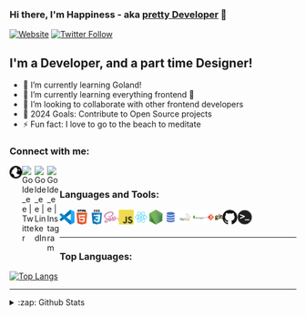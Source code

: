 ### Hi there, I'm Happiness - aka [pretty Developer][website] 👋

[![Website](https://img.shields.io/website?label=happiness-balogun-portfolio&style=for-the-badge&url=https%3A%2F%2Fcodestackr.com)](https://happiness-balogun-portfolio.netlify.app/)
[![Twitter Follow](https://img.shields.io/twitter/follow/Golde_ee?color=1DA1F2&logo=twitter&style=for-the-badge)](https://twitter.com/intent/follow?original_referer=https%3A%2F%2Fgithub.com%2FGolde_ee&screen_name=Golde_ee)

## I'm a Developer, and a part time Designer!

- 🔭 I’m currently learning Goland!
- 🌱 I’m currently learning everything frontend 🤣
- 👯 I’m looking to collaborate with other frontend developers
- 🥅 2024 Goals: Contribute to Open Source projects
- ⚡ Fun fact: I love to go to the beach to meditate

### Connect with me:

[<img align="left" alt="https://happiness-balogun-portfolio.netlify.app/" width="22px" src="https://raw.githubusercontent.com/iconic/open-iconic/master/svg/globe.svg" />][website]
[<img align="left" alt="Golde_ee | Twitter" width="22px" src="https://cdn.jsdelivr.net/npm/simple-icons@v3/icons/twitter.svg" />][twitter]
[<img align="left" alt="Golde_ee | LinkedIn" width="22px" src="https://cdn.jsdelivr.net/npm/simple-icons@v3/icons/linkedin.svg" />][linkedin]
[<img align="left" alt="Golde_ee | Instagram" width="22px" src="https://cdn.jsdelivr.net/npm/simple-icons@v3/icons/instagram.svg" />][instagram]

<br />

### Languages and Tools:

<img align="left" alt="Visual Studio Code" width="26px" src="https://raw.githubusercontent.com/github/explore/80688e429a7d4ef2fca1e82350fe8e3517d3494d/topics/visual-studio-code/visual-studio-code.png" />
<img align="left" alt="HTML5" width="26px" src="https://raw.githubusercontent.com/github/explore/80688e429a7d4ef2fca1e82350fe8e3517d3494d/topics/html/html.png" />
<img align="left" alt="CSS3" width="26px" src="https://raw.githubusercontent.com/github/explore/80688e429a7d4ef2fca1e82350fe8e3517d3494d/topics/css/css.png" />
<img align="left" alt="Sass" width="26px" src="https://raw.githubusercontent.com/github/explore/80688e429a7d4ef2fca1e82350fe8e3517d3494d/topics/sass/sass.png" />
<img align="left" alt="JavaScript" width="26px" src="https://raw.githubusercontent.com/github/explore/80688e429a7d4ef2fca1e82350fe8e3517d3494d/topics/javascript/javascript.png" />
<img align="left" alt="React" width="26px" src="https://raw.githubusercontent.com/github/explore/80688e429a7d4ef2fca1e82350fe8e3517d3494d/topics/react/react.png" />
<img align="left" alt="Node.js" width="26px" src="https://raw.githubusercontent.com/github/explore/80688e429a7d4ef2fca1e82350fe8e3517d3494d/topics/nodejs/nodejs.png" />
<img align="left" alt="SQL" width="26px" src="https://raw.githubusercontent.com/github/explore/80688e429a7d4ef2fca1e82350fe8e3517d3494d/topics/sql/sql.png" />
<img align="left" alt="MySQL" width="26px" src="https://raw.githubusercontent.com/github/explore/80688e429a7d4ef2fca1e82350fe8e3517d3494d/topics/mysql/mysql.png" />
<img align="left" alt="MongoDB" width="26px" src="https://raw.githubusercontent.com/github/explore/80688e429a7d4ef2fca1e82350fe8e3517d3494d/topics/mongodb/mongodb.png" />
<img align="left" alt="Git" width="26px" src="https://raw.githubusercontent.com/github/explore/80688e429a7d4ef2fca1e82350fe8e3517d3494d/topics/git/git.png" />
<img align="left" alt="GitHub" width="26px" src="https://raw.githubusercontent.com/github/explore/78df643247d429f6cc873026c0622819ad797942/topics/github/github.png" />
<img align="left" alt="Terminal" width="26px" src="https://raw.githubusercontent.com/github/explore/80688e429a7d4ef2fca1e82350fe8e3517d3494d/topics/terminal/terminal.png" />

<br />
<br />

---

### Top Languages:

[![Top Langs](https://github-readme-stats.vercel.app/api/top-langs/?username=Tana00)](https://github.com/Tana00/github-readme-stats)

---

<details>
  <summary>:zap: Github Stats</summary>

![Happiness's github stats](https://github-readme-stats.vercel.app/api?username=Tana00&show_icons=true&count_private=true&theme=radical)

</details>

[website]: https://happiness-balogun-portfolio.netlify.app/
[twitter]: https://twitter.com/Golde_ee
[instagram]: https://www.instagram.com/golde_ee/
[linkedin]: https://www.linkedin.com/in/happiness-balogun-46226b149/
